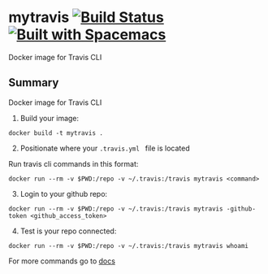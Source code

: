 # mytravis [![Build Status](https://travis-ci.org/MilosSimic/mytravis.svg?branch=master)](https://travis-ci.org/MilosSimic/mytravis) [![Built with Spacemacs](https://cdn.rawgit.com/syl20bnr/spacemacs/442d025779da2f62fc86c2082703697714db6514/assets/spacemacs-badge.svg)](http://spacemacs.org)
Docker image for Travis CLI 


## Summary
Docker image for Travis CLI

1) Build your image:
```
docker build -t mytravis .
```

2) Positionate where your ```.travis.yml ``` file is located

Run travis cli commands in this format:
```
docker run --rm -v $PWD:/repo -v ~/.travis:/travis mytravis <command>
```

3) Login to your github repo:
```
docker run --rm -v $PWD:/repo -v ~/.travis:/travis mytravis -github-token <github_access_token>
```

4) Test is your repo connected:
```
docker run --rm -v $PWD:/repo -v ~/.travis:/travis mytravis whoami
```

For more commands go to [docs](https://docs.travis-ci.com/user/encryption-keys/)
